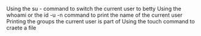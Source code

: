 Using the su - command to switch the current user to betty
Using the whoami or the id -u -n command to print the name of the current user
Printing the groups the current user is part of
Using the touch command to craete a file
